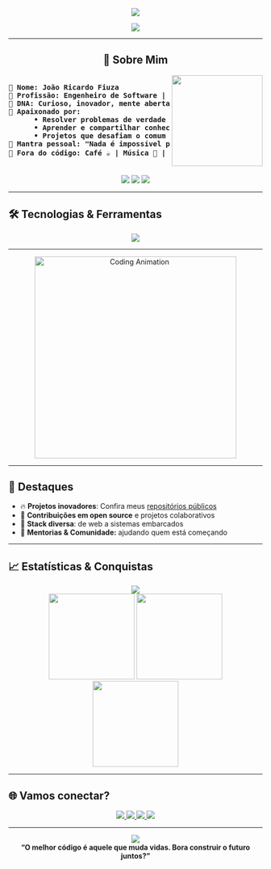 <!-- BANNER ANIMADO E FRASE DE IMPACTO -->
<p align="center">
  <img src="https://capsule-render.vercel.app/api?type=waving&color=4a00e0,8e2de2&height=220&section=header&text=JaoRicFiuza&fontColor=fff&fontSize=50&animation=fadeIn&desc=Full%20Stack%20Developer%20%7C%20Inovador%20por%20Natureza&descAlignY=75&descAlign=62" />
</p>

<p align="center">
  <img src="https://readme-typing-svg.demolab.com?font=Fira+Code&size=26&duration=2500&pause=500&multiline=true&width=700&height=50&lines=🚀+Transformando+ideias+em+realidade+digital!;🌎+Tecnologia%2C+comunidade+e+impacto+positivo.;💡+Sempre+aprendendo+e+evoluindo+" />
</p>

---

<!-- SOBRE MIM ESTILIZADO -->
<h2 align="center">🦄 Sobre Mim</h2>
<div align="center">
  <img src="https://media.giphy.com/media/13HgwGsXF0aiGY/giphy.gif" width="180" align="right">
  <pre align="left"><b>
🔹 Nome: João Ricardo Fiuza
🔹 Profissão: Engenheiro de Software | Full Stack Developer
🔹 DNA: Curioso, inovador, mente aberta e colaborativo
🔹 Apaixonado por:
      • Resolver problemas de verdade com código
      • Aprender e compartilhar conhecimento
      • Projetos que desafiam o comum
🔹 Mantra pessoal: "Nada é impossível para quem aprende todos os dias."
🔹 Fora do código: Café ☕ | Música 🎵 | Games 🎮 | Natureza 🌄
  </b></pre>
</div>

<p align="center">
  <img src="https://img.shields.io/badge/Code%20Quality-Excellent-8e2de2?style=for-the-badge&logo=github&logoColor=white"/>
  <img src="https://img.shields.io/badge/Always%20Learning-Active-4a00e0?style=for-the-badge&logo=vercel&logoColor=white"/>
  <img src="https://img.shields.io/badge/Open%20Source-Lover-8e2de2?style=for-the-badge&logo=github&logoColor=white"/>
</p>

---

## 🛠️ Tecnologias & Ferramentas

<p align="center">
  <img src="https://skillicons.dev/icons?i=js,ts,python,java,spring,cs,cpp,c,react,nodejs,html,css,git,docker,postgres" />
</p>

---

<!-- GIF OU IMAGEM DE PROJETO EM DESTAQUE -->
<p align="center">
  <img src="https://media.giphy.com/media/qgQUggAC3Pfv687qPC/giphy.gif" width="400" alt="Coding Animation">
</p>

---

## 🌟 Destaques

- 🔥 **Projetos inovadores**: Confira meus [repositórios públicos](https://github.com/JaoRicFiuza?tab=repositories)
- 🚀 **Contribuições em open source** e projetos colaborativos
- 🏅 **Stack diversa**: de web a sistemas embarcados  
- 🧩 **Mentorias & Comunidade:** ajudando quem está começando

---

## 📈 Estatísticas & Conquistas

<p align="center">
  <img src="https://github-profile-trophy.vercel.app/?username=JaoRicFiuza&theme=radical&margin-w=10&no-frame=true" />
  <br>
  <img src="https://github-readme-stats.vercel.app/api?username=JaoRicFiuza&show_icons=true&theme=radical&hide_border=true&rank_icon=github" height="170"/>
  <img src="https://github-readme-stats.vercel.app/api/top-langs/?username=JaoRicFiuza&layout=compact&theme=radical&hide_border=true" height="170"/>
  <img src="https://streak-stats.demolab.com?user=JaoRicFiuza&theme=radical&hide_border=true" height="170"/>
</p>

---

## 🌐 Vamos conectar?

<p align="center">
  <a href="https://www.linkedin.com/in/seu-linkedin/" target="_blank">
    <img src="https://img.shields.io/badge/LinkedIn-8e2de2?style=for-the-badge&logo=linkedin&logoColor=white"/>
  </a>
  <a href="https://instagram.com/seu-instagram" target="_blank">
    <img src="https://img.shields.io/badge/Instagram-4a00e0?style=for-the-badge&logo=instagram&logoColor=white"/>
  </a>
  <a href="mailto:seuemail@exemplo.com">
    <img src="https://img.shields.io/badge/Email-8e2de2?style=for-the-badge&logo=gmail&logoColor=white"/>
  </a>
  <a href="https://github.com/JaoRicFiuza">
    <img src="https://img.shields.io/badge/GitHub-4a00e0?style=for-the-badge&logo=github&logoColor=white"/>
  </a>
</p>

---

<p align="center">
  <img src="https://capsule-render.vercel.app/api?type=waving&color=8e2de2,4a00e0&height=120&section=footer"/>
  <br>
  <b>“O melhor código é aquele que muda vidas. Bora construir o futuro juntos?”</b>
</p>
